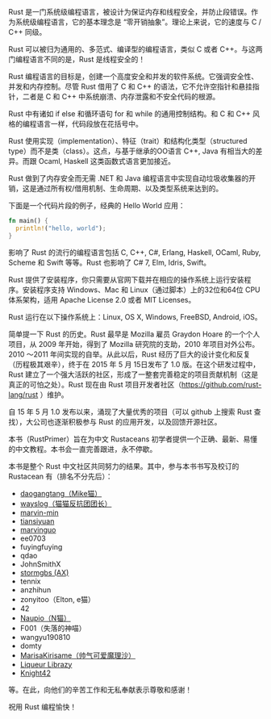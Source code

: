 Rust 是一门系统级编程语言，被设计为保证内存和线程安全，并防止段错误。作为系统级编程语言，它的基本理念是 “零开销抽象”。理论上来说，它的速度与 C / C++ 同级。

Rust 可以被归为通用的、多范式、编译型的编程语言，类似 C 或者 C++。与这两门编程语言不同的是，Rust 是线程安全的！

Rust 编程语言的目标是，创建一个高度安全和并发的软件系统。它强调安全性、并发和内存控制。尽管 Rust 借用了 C 和 C++ 的语法，它不允许空指针和悬挂指针，二者是 C 和 C++ 中系统崩溃、内存泄露和不安全代码的根源。

Rust 中有诸如 if else 和循环语句 for 和 while 的通用控制结构。和 C 和 C++ 风格的编程语言一样，代码段放在花括号中。

Rust 使用实现（implementation）、特征（trait）和结构化类型（structured type）而不是类（class）。这点，与基于继承的OO语言 C++, Java 有相当大的差异。而跟 Ocaml, Haskell 这类函数式语言更加接近。

Rust 做到了内存安全而无需 .NET 和 Java 编程语言中实现自动垃圾收集器的开销，这是通过所有权/借用机制、生命周期、以及类型系统来达到的。

下面是一个代码片段的例子，经典的 Hello World 应用：

``` rust
fn main() {
  println!("hello, world");
}
```

影响了 Rust 的流行的编程语言包括 C, C++, C#, Erlang, Haskell, OCaml, Ruby, Scheme 和 Swift 等等。Rust 也影响了 C# 7, Elm, Idris, Swift。

Rust 提供了安装程序，你只需要从官网下载并在相应的操作系统上运行安装程序。安装程序支持 Windows、Mac 和 Linux（通过脚本）上的32位和64位 CPU 体系架构，适用 Apache License 2.0 或者 MIT Licenses。

Rust 运行在以下操作系统上：Linux, OS X, Windows, FreeBSD, Android, iOS。

简单提一下 Rust 的历史。Rust 最早是 Mozilla 雇员 Graydon Hoare 的一个个人项目，从 2009 年开始，得到了 Mozilla 研究院的支助，2010 年项目对外公布。2010 ～2011 年间实现的自举。从此以后，Rust 经历了巨大的设计变化和反复（历程极其艰辛），终于在 2015 年 5 月 15日发布了 1.0 版。在这个研发过程中，Rust 建立了一个强大活跃的社区，形成了一整套完善稳定的项目贡献机制（这是真正的可怕之处）。Rust 现在由 Rust 项目开发者社区（https://github.com/rust-lang/rust ）维护。

自 15 年 5 月 1.0 发布以来，涌现了大量优秀的项目（可以 github 上搜索 Rust 查找），大公司也逐渐积极参与 Rust 的应用开发，以及回馈开源社区。

本书（RustPrimer）旨在为中文 Rustaceans 初学者提供一个正确、最新、易懂的中文教程。本书会一直完善跟进，永不停歇。

本书是整个 Rust 中文社区共同努力的结果。其中，参与本书书写及校订的 Rustacean 有（排名不分先后）：

- [daogangtang（Mike猫）](https://github.com/daogangtang)
- [wayslog（猫猫反抗团团长）](https://github.com/wayslog)
- [marvin-min](https://github.com/marvin-min)
- [tiansiyuan](https://github.com/tiansiyuan)
- [marvinguo](https://github.com/marvinguo)
- ee0703
- fuyingfuying
- qdao
- JohnSmithX
- [stormgbs (AX) ](https://github.com/stormgbs)
- tennix
- anzhihun
- zonyitoo（Elton, e猫）
- 42
- [Naupio（N猫）](https://github.com/Naupio)
- F001（失落的神喵）
- wangyu190810
- domty
- [MarisaKirisame（帅气可爱魔理沙）](https://github.com/MarisaKirisame)
- [Liqueur Librazy](https://github.com/Librazy)
- [Knight42](https://github.com/knight42)

等。在此，向他们的辛苦工作和无私奉献表示尊敬和感谢！

祝用 Rust 编程愉快！
